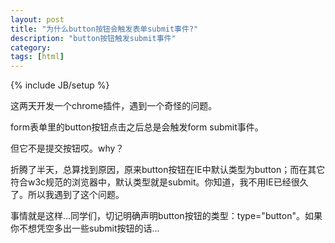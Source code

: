 ```yaml
---
layout: post
title: "为什么button按钮会触发表单submit事件?"
description: "button按钮触发submit事件"
category: 
tags: [html]
---
```

{% include JB/setup %}

这两天开发一个chrome插件，遇到一个奇怪的问题。

form表单里的button按钮点击之后总是会触发form submit事件。

但它不是提交按钮哎。why？

折腾了半天，总算找到原因，原来button按钮在IE中默认类型为button；而在其它符合w3c规范的浏览器中，默认类型就是submit。你知道，我不用IE已经很久了。所以我遇到了这个问题。


事情就是这样...同学们，切记明确声明button按钮的类型：type="button"。如果你不想凭空多出一些submit按钮的话...
